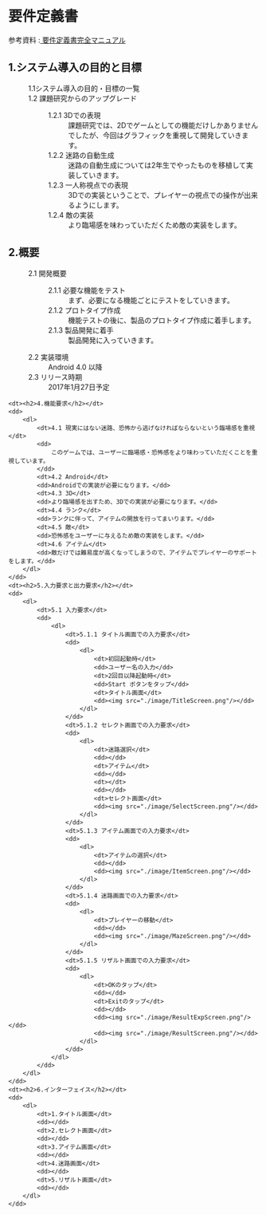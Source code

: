 # 要件定義書

参考資料 :[ 要件定義書完全マニュアル](http://www.atmarkit.co.jp/ait/articles/0911/19/news109.html)

<dl>
	<dt><h2>1.システム導入の目的と目標</h2></dt>
	<dd>
		<dl>
			<dt>1.1システム導入の目的・目標の一覧</dt>
			<dt>1.2 課題研究からのアップグレード</dt>
			<dd>
				<dl>
					<dt>1.2.1 3Dでの表現</dt>
					<dd>課題研究では、2Dでゲームとしての機能だけしかありませんでしたが、今回はグラフィックを重視して開発していきます。</dd>
					<dt>1.2.2 迷路の自動生成</dt>
					<dd>迷路の自動生成については2年生でやったものを移植して実装していきます。</dd>
					<dt>1.2.3 一人称視点での表現</dt>
					<dd>3Dでの実装ということで、プレイヤーの視点での操作が出来るようにします。</dd>
					<dt>1.2.4 敵の実装</dt>
					<dd>より臨場感を味わっていただくため敵の実装をします。</dd>
				</dl>
			</dd>
		</dl>
	</dd>
	<dt><h2>2.概要</h2></dt>
	<dd>
		<dl>
			<dt>2.1 開発概要</dt>
			<dd>
				<dl>
					<dt>2.1.1 必要な機能をテスト</dt>
					<dd>
						まず、必要になる機能ごとにテストをしていきます。
					</dd>
					<dt>2.1.2 プロトタイプ作成</dt>
					<dd>
						機能テストの後に、製品のプロトタイプ作成に着手します。
					</dd>
					<dt>2.1.3 製品開発に着手</dt>
					<dd>製品開発に入っていきます。</dd>
				</dl>
			</dd>
			<dt>2.2 実装環境</dt>
			<dd>Android 4.0 以降</dd>
			<dt>2.3 リリース時期</dt>
			<dd>2017年1月27日予定</dd>
		</dl>
	</dd>
	
	<dt><h2>4.機能要求</h2></dt>
	<dd>
		<dl>
			<dt>4.1 現実にはない迷路、恐怖から逃げなければならないという臨場感を重視</dt>
			<dd>
				このゲームでは、ユーザーに臨場感・恐怖感をより味わっていただくことを重視しています。
			</dd>
			<dt>4.2 Android</dt>
			<dd>Androidでの実装が必要になります。</dd>
			<dt>4.3 3D</dt>
			<dd>より臨場感を出すため、3Dでの実装が必要になります。</dd>
			<dt>4.4 ランク</dt>
			<dd>ランクに伴って、アイテムの開放を行ってまいります。</dd>
			<dt>4.5 敵</dt>
			<dd>恐怖感をユーザーに与えるため敵の実装をします。</dd>
			<dt>4.6 アイテム</dt>
			<dd>敵だけでは難易度が高くなってしまうので、アイテムでプレイヤーのサポートをします。</dd>
		</dl>
	</dd>
	<dt><h2>5.入力要求と出力要求</h2></dt>
	<dd>
		<dl>
			<dt>5.1 入力要求</dt>
			<dd>
				<dl>
					<dt>5.1.1 タイトル画面での入力要求</dt>
					<dd>
						<dl>
							<dt>初回起動時</dt>
							<dd>ユーザー名の入力</dd>
							<dt>2回目以降起動時</dt>
							<dd>Start ボタンをタップ</dd>
							<dt>タイトル画面</dt>
							<dd><img src="./image/TitleScreen.png"/></dd>
						</dl>
					</dd>
					<dt>5.1.2 セレクト画面での入力要求</dt>
					<dd>
						<dl>
							<dt>迷路選択</dt>
							<dd></dd>
							<dt>アイテム</dt>
							<dd></dd>
							<dt></dt>
							<dd></dd>
							<dt>セレクト画面</dt>
							<dd><img src="./image/SelectScreen.png"/></dd>
						</dl>
					</dd>
					<dt>5.1.3 アイテム画面での入力要求</dt>
					<dd>
						<dl>
							<dt>アイテムの選択</dt>
							<dd></dd>
							<dd><img src="./image/ItemScreen.png"/></dd>
						</dl>
					</dd>
					<dt>5.1.4 迷路画面での入力要求</dt>
					<dd>
						<dl>
							<dt>プレイヤーの移動</dt>
							<dd></dd>
							<dd><img src="./image/MazeScreen.png"/></dd>
						</dl>
					</dd>
					<dt>5.1.5 リザルト画面での入力要求</dt>
					<dd>
						<dl>
							<dt>OKのタップ</dt>
							<dd></dd>
							<dt>Exitのタップ</dt>
							<dd></dd>
							<dd><img src="./image/ResultExpScreen.png"/></dd>
							<dd><img src="./image/ResultScreen.png"/></dd>
						</dl>
					</dd>
				</dl>
			</dd>
		</dl>
	</dd>
	<dt><h2>6.インターフェイス</h2></dt>
	<dd>
		<dl>
			<dt>1.タイトル画面</dt>
			<dd></dd>
			<dt>2.セレクト画面</dt>
			<dd></dd>
			<dt>3.アイテム画面</dt>
			<dd></dd>
			<dt>4.迷路画面</dt>
			<dd></dd>
			<dt>5.リザルト画面</dt>
			<dd></dd>
		</dl>
	</dd>
</dl>

